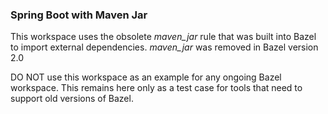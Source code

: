 ###  Spring Boot with Maven Jar

This workspace uses the obsolete *maven_jar* rule that was built into Bazel to import external dependencies.
*maven_jar* was removed in Bazel version 2.0

DO NOT use this workspace as an example for any ongoing Bazel workspace.
This remains here only as a test case for tools that need to support old versions of Bazel.
